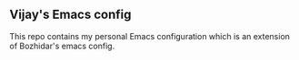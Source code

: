 ## Vijay's Emacs config

This repo contains my personal Emacs configuration which is an extension of Bozhidar's emacs config.
